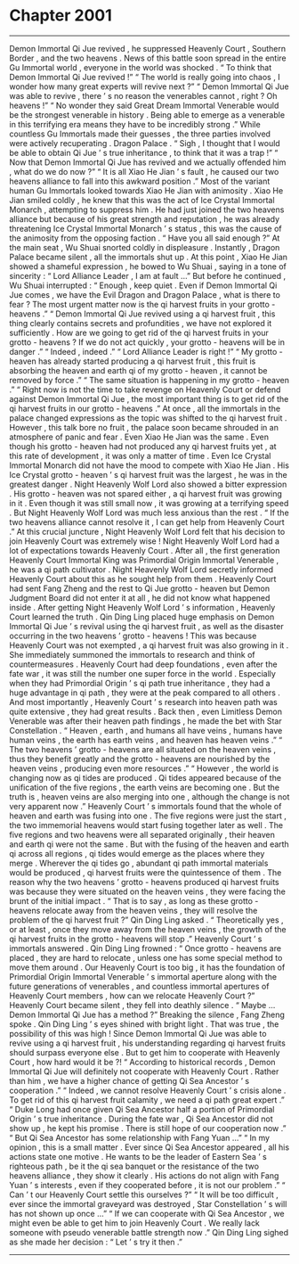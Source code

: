 
# Chapter 2001


---

Demon Immortal Qi Jue revived , he suppressed Heavenly Court , Southern Border , and the two heavens . News of this battle soon spread in the entire Gu Immortal world , everyone in the world was shocked .
“ To think that Demon Immortal Qi Jue revived !”
“ The world is really going into chaos , I wonder how many great experts will revive next ?”
“ Demon Immortal Qi Jue was able to revive , there ’ s no reason the venerables cannot , right ? Oh heavens !”
“ No wonder they said Great Dream Immortal Venerable would be the strongest venerable in history . Being able to emerge as a venerable in this terrifying era means they have to be incredibly strong .”
While countless Gu Immortals made their guesses , the three parties involved were actively recuperating .
Dragon Palace .
“ Sigh , I thought that I would be able to obtain Qi Jue ’ s true inheritance , to think that it was a trap !”
“ Now that Demon Immortal Qi Jue has revived and we actually offended him , what do we do now ?”
“ It is all Xiao He Jian ’ s fault , he caused our two heavens alliance to fall into this awkward position .”
Most of the variant human Gu Immortals looked towards Xiao He Jian with animosity .
Xiao He Jian smiled coldly , he knew that this was the act of Ice Crystal Immortal Monarch , attempting to suppress him .
He had just joined the two heavens alliance but because of his great strength and reputation , he was already threatening Ice Crystal Immortal Monarch ’ s status , this was the cause of the animosity from the opposing faction .
“ Have you all said enough ?” At the main seat , Wu Shuai snorted coldly in displeasure .
Instantly , Dragon Palace became silent , all the immortals shut up .
At this point , Xiao He Jian showed a shameful expression , he bowed to Wu Shuai , saying in a tone of sincerity : “ Lord Alliance Leader , I am at fault …”
But before he continued , Wu Shuai interrupted : “ Enough , keep quiet . Even if Demon Immortal Qi Jue comes , we have the Evil Dragon and Dragon Palace , what is there to fear ? The most urgent matter now is the qi harvest fruits in your grotto - heavens .”
“ Demon Immortal Qi Jue revived using a qi harvest fruit , this thing clearly contains secrets and profundities , we have not explored it sufficiently . How are we going to get rid of the qi harvest fruits in your grotto - heavens ? If we do not act quickly , your grotto - heavens will be in danger .”
“ Indeed , indeed .”
“ Lord Alliance Leader is right !”
“ My grotto - heaven has already started producing a qi harvest fruit , this fruit is absorbing the heaven and earth qi of my grotto - heaven , it cannot be removed by force .”
“ The same situation is happening in my grotto - heaven .”
“ Right now is not the time to take revenge on Heavenly Court or defend against Demon Immortal Qi Jue , the most important thing is to get rid of the qi harvest fruits in our grotto - heavens .”
At once , all the immortals in the palace changed expressions as the topic was shifted to the qi harvest fruit .
However , this talk bore no fruit , the palace soon became shrouded in an atmosphere of panic and fear .
Even Xiao He Jian was the same .
Even though his grotto - heaven had not produced any qi harvest fruits yet , at this rate of development , it was only a matter of time .
Even Ice Crystal Immortal Monarch did not have the mood to compete with Xiao He Jian .
His Ice Crystal grotto - heaven ’ s qi harvest fruit was the largest , he was in the greatest danger .
Night Heavenly Wolf Lord also showed a bitter expression .
His grotto - heaven was not spared either , a qi harvest fruit was growing in it . Even though it was still small now , it was growing at a terrifying speed .
But Night Heavenly Wolf Lord was much less anxious than the rest .
“ If the two heavens alliance cannot resolve it , I can get help from Heavenly Court .”
At this crucial juncture , Night Heavenly Wolf Lord felt that his decision to join Heavenly Court was extremely wise !
Night Heavenly Wolf Lord had a lot of expectations towards Heavenly Court .
After all , the first generation Heavenly Court Immortal King was Primordial Origin Immortal Venerable , he was a qi path cultivator .
Night Heavenly Wolf Lord secretly informed Heavenly Court about this as he sought help from them .
Heavenly Court had sent Fang Zheng and the rest to Qi Jue grotto - heaven but Demon Judgment Board did not enter it at all , he did not know what happened inside .
After getting Night Heavenly Wolf Lord ’ s information , Heavenly Court learned the truth .
Qin Ding Ling placed huge emphasis on Demon Immortal Qi Jue ’ s revival using the qi harvest fruit , as well as the disaster occurring in the two heavens ’ grotto - heavens ! This was because Heavenly Court was not exempted , a qi harvest fruit was also growing in it .
She immediately summoned the immortals to research and think of countermeasures .
Heavenly Court had deep foundations , even after the fate war , it was still the number one super force in the world .
Especially when they had Primordial Origin ’ s qi path true inheritance , they had a huge advantage in qi path , they were at the peak compared to all others .
And most importantly , Heavenly Court ’ s research into heaven path was quite extensive , they had great results . Back then , even Limitless Demon Venerable was after their heaven path findings , he made the bet with Star Constellation .
“ Heaven , earth , and humans all have veins , humans have human veins , the earth has earth veins , and heaven has heaven veins .”
“ The two heavens ’ grotto - heavens are all situated on the heaven veins , thus they benefit greatly and the grotto - heavens are nourished by the heaven veins , producing even more resources .”
“ However , the world is changing now as qi tides are produced . Qi tides appeared because of the unification of the five regions , the earth veins are becoming one . But the truth is , heaven veins are also merging into one , although the change is not very apparent now .”
Heavenly Court ’ s immortals found that the whole of heaven and earth was fusing into one . The five regions were just the start , the two immemorial heavens would start fusing together later as well . The five regions and two heavens were all separated originally , their heaven and earth qi were not the same . But with the fusing of the heaven and earth qi across all regions , qi tides would emerge as the places where they merge .
Wherever the qi tides go , abundant qi path immortal materials would be produced , qi harvest fruits were the quintessence of them .
The reason why the two heavens ’ grotto - heavens produced qi harvest fruits was because they were situated on the heaven veins , they were facing the brunt of the initial impact .
“ That is to say , as long as these grotto - heavens relocate away from the heaven veins , they will resolve the problem of the qi harvest fruit ?” Qin Ding Ling asked .
“ Theoretically yes , or at least , once they move away from the heaven veins , the growth of the qi harvest fruits in the grotto - heavens will stop .” Heavenly Court ’ s immortals answered .
Qin Ding Ling frowned : “ Once grotto - heavens are placed , they are hard to relocate , unless one has some special method to move them around . Our Heavenly Court is too big , it has the foundation of Primordial Origin Immortal Venerable ’ s immortal aperture along with the future generations of venerables , and countless immortal apertures of Heavenly Court members , how can we relocate Heavenly Court ?”
Heavenly Court became silent , they fell into deathly silence .
“ Maybe … Demon Immortal Qi Jue has a method ?” Breaking the silence , Fang Zheng spoke .
Qin Ding Ling ’ s eyes shined with bright light .
That was true , the possibility of this was high !
Since Demon Immortal Qi Jue was able to revive using a qi harvest fruit , his understanding regarding qi harvest fruits should surpass everyone else . But to get him to cooperate with Heavenly Court , how hard would it be ?!
“ According to historical records , Demon Immortal Qi Jue will definitely not cooperate with Heavenly Court . Rather than him , we have a higher chance of getting Qi Sea Ancestor ’ s cooperation .”
“ Indeed , we cannot resolve Heavenly Court ’ s crisis alone . To get rid of this qi harvest fruit calamity , we need a qi path great expert .”
“ Duke Long had once given Qi Sea Ancestor half a portion of Primordial Origin ’ s true inheritance . During the fate war , Qi Sea Ancestor did not show up , he kept his promise . There is still hope of our cooperation now .”
“ But Qi Sea Ancestor has some relationship with Fang Yuan …”
“ In my opinion , this is a small matter . Ever since Qi Sea Ancestor appeared , all his actions state one motive . He wants to be the leader of Eastern Sea ’ s righteous path , be it the qi sea banquet or the resistance of the two heavens alliance , they show it clearly . His actions do not align with Fang Yuan ’ s interests , even if they cooperated before , it is not our problem .”
“ Can ’ t our Heavenly Court settle this ourselves ?”
“ It will be too difficult , ever since the immortal graveyard was destroyed , Star Constellation ’ s will has not shown up once …”
“ If we can cooperate with Qi Sea Ancestor , we might even be able to get him to join Heavenly Court . We really lack someone with pseudo venerable battle strength now .”
Qin Ding Ling sighed as she made her decision : “ Let ’ s try it then .”

---

